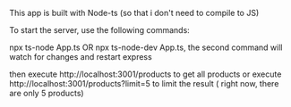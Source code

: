This app is built with Node-ts (so that i don't need to compile to JS)

To start the server, use the following commands:

npx ts-node App.ts OR npx ts-node-dev App.ts, the second command will watch for changes and restart express

then execute http://localhost:3001/products to get all products
or execute http://localhost:3001/products?limit=5 to limit the result ( right now, there are only 5 products)
